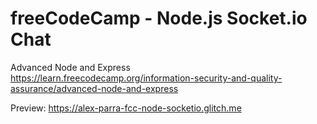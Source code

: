 # freeCodeCamp - Node.js Socket.io Chat

Advanced Node and Express  
https://learn.freecodecamp.org/information-security-and-quality-assurance/advanced-node-and-express


Preview: https://alex-parra-fcc-node-socketio.glitch.me  
